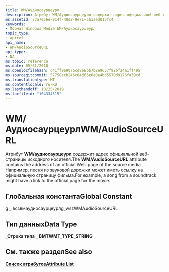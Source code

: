 ```yaml
---
title: WM/Аудиосаурцеурл
description: Атрибут WM/Аудиосаурцеурл содержит адрес официальной веб-страницы исходного носителя. Например, песня из звуковой дорожки может иметь ссылку на официальную страницу фильма.
ms.assetid: 73a7e56e-914f-48d2-9e71-cb1aed015fc4
keywords:
- Формат Windows Media WM/Аудиосаурцеурл
topic_type:
- apiref
api_name:
- WM/AudioSourceURL
api_type:
- NA
ms.topic: reference
ms.date: 05/31/2018
ms.openlocfilehash: c41ff96907bcd8e8bb7b2e9657f92bf24a1ff495
ms.sourcegitcommit: 57758ecb246c84d65e6e0e4bd5570d9176fa39cd
ms.translationtype: MT
ms.contentlocale: ru-RU
ms.lasthandoff: 10/25/2019
ms.locfileid: "104334315"
---
```

# <a name="wmaudiosourceurl"></a><span data-ttu-id="c5943-105">WM/Аудиосаурцеурл</span><span class="sxs-lookup"><span data-stu-id="c5943-105">WM/AudioSourceURL</span></span>

<span data-ttu-id="c5943-106">Атрибут **WM/аудиосаурцеурл** содержит адрес официальной веб-страницы исходного носителя.</span><span class="sxs-lookup"><span data-stu-id="c5943-106">The **WM/AudioSourceURL** attribute contains the address of an official Web page of the source media.</span></span> <span data-ttu-id="c5943-107">Например, песня из звуковой дорожки может иметь ссылку на официальную страницу фильма.</span><span class="sxs-lookup"><span data-stu-id="c5943-107">For example, a song from a soundtrack might have a link to the official page for the movie.</span></span>

## <a name="global-constant"></a><span data-ttu-id="c5943-108">Глобальная константа</span><span class="sxs-lookup"><span data-stu-id="c5943-108">Global Constant</span></span>

<span data-ttu-id="c5943-109">g \_ всзвмаудиосаурцеурл</span><span class="sxs-lookup"><span data-stu-id="c5943-109">g\_wszWMAudioSourceURL</span></span>

## <a name="data-type"></a><span data-ttu-id="c5943-110">Тип данных</span><span class="sxs-lookup"><span data-stu-id="c5943-110">Data Type</span></span>

<span data-ttu-id="c5943-111">**\_Строка типа \_ ВМТ**</span><span class="sxs-lookup"><span data-stu-id="c5943-111">**WMT\_TYPE\_STRING**</span></span>

## <a name="see-also"></a><span data-ttu-id="c5943-112">См. также раздел</span><span class="sxs-lookup"><span data-stu-id="c5943-112">See also</span></span>

<dl> <dt>

[<span data-ttu-id="c5943-113">**Список атрибутов**</span><span class="sxs-lookup"><span data-stu-id="c5943-113">**Attribute List**</span></span>](attribute-list.md)
</dt> </dl>

 

 




